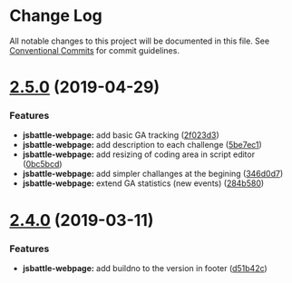 # Change Log

All notable changes to this project will be documented in this file.
See [Conventional Commits](https://conventionalcommits.org) for commit guidelines.

# [2.5.0](https://github.com/jamro/jsbattle/compare/v2.4.0...v2.5.0) (2019-04-29)


### Features

* **jsbattle-webpage:** add basic GA tracking ([2f023d3](https://github.com/jamro/jsbattle/commit/2f023d3))
* **jsbattle-webpage:** add description to each challenge ([5be7ec1](https://github.com/jamro/jsbattle/commit/5be7ec1))
* **jsbattle-webpage:** add resizing of coding area in script editor ([0bc5bcd](https://github.com/jamro/jsbattle/commit/0bc5bcd))
* **jsbattle-webpage:** add simpler challanges at the begining ([346d0d7](https://github.com/jamro/jsbattle/commit/346d0d7))
* **jsbattle-webpage:** extend GA statistics (new events) ([284b580](https://github.com/jamro/jsbattle/commit/284b580))





# [2.4.0](https://github.com/jamro/jsbattle/compare/v2.2.1...v2.4.0) (2019-03-11)


### Features

* **jsbattle-webpage:** add buildno to the version in footer ([d51b42c](https://github.com/jamro/jsbattle/commit/d51b42c))
